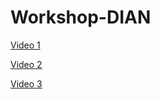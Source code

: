# Workshop-DIAN

[Video 1](https://drive.google.com/file/d/1s-yzYSTYUORtHHhb5nvNTm7-sdutpdTg/view?usp=sharing)

[Video 2](https://drive.google.com/file/d/12Wq8TNFLVoY71j0BHwtplzhPjO-FU_fo/view?usp=sharing)

[Video 3](https://drive.google.com/file/d/1NIxs2gla0u4QKrRjZQSwp1jM1mnEzReM/view?usp=sharing)
